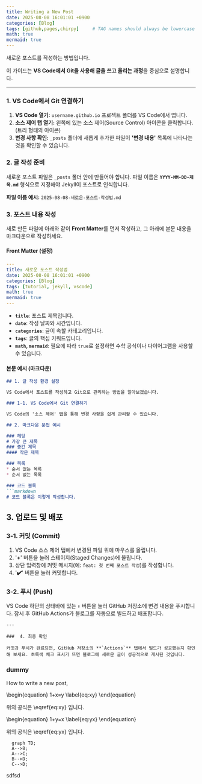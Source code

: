 ```yaml
---
title: Writing a New Post
date: 2025-08-08 16:01:01 +0900
categories: [Blog]
tags: [github,pages,chirpy]     # TAG names should always be lowercase
math: true
mermaid: true
---
```


새로운 포스트를 작성하는 방법입니다.

이 가이드는 **VS Code에서 Git을 사용해 글을 쓰고 올리는 과정**을 중심으로 설명합니다.

-----

###  1. VS Code에서 Git 연결하기

1.  **VS Code 열기:** `username.github.io` 프로젝트 폴더를 VS Code에서 엽니다.
2.  **소스 제어 탭 열기:** 왼쪽에 있는 소스 제어(Source Control) 아이콘을 클릭합니다. (트리 형태의 아이콘)
3.  **변경 사항 확인:** `_posts` 폴더에 새롭게 추가한 파일이 **'변경 내용'** 목록에 나타나는 것을 확인할 수 있습니다.

###  2. 글 작성 준비

새로운 포스트 파일은 `_posts` 폴더 안에 만들어야 합니다. 파일 이름은 **`YYYY-MM-DD-제목.md`** 형식으로 지정해야 Jekyll이 포스트로 인식합니다.

**파일 이름 예시:**
`2025-08-08-새로운-포스트-작성법.md`



###  3. 포스트 내용 작성

새로 만든 파일에 아래와 같이 **Front Matter**를 먼저 작성하고, 그 아래에 본문 내용을 마크다운으로 작성하세요.

#### **Front Matter (설정)**

```yaml
---
title: 새로운 포스트 작성법
date: 2025-08-08 16:01:01 +0900
categories: [Blog]
tags: [tutorial, jekyll, vscode]
math: true
mermaid: true
---
```

  - **`title`**: 포스트 제목입니다.
  - **`date`**: 작성 날짜와 시간입니다.
  - **`categories`**: 글이 속할 카테고리입니다.
  - **`tags`**: 글의 핵심 키워드입니다.
  - **`math`, `mermaid`**: 필요에 따라 `true`로 설정하면 수학 공식이나 다이어그램을 사용할 수 있습니다.

#### **본문 예시 (마크다운)**

````markdown
## 1. 글 작성 환경 설정

VS Code에서 포스트를 작성하고 Git으로 관리하는 방법을 알아보겠습니다.

### 1-1. VS Code에서 Git 연결하기

VS Code의 '소스 제어' 탭을 통해 변경 사항을 쉽게 관리할 수 있습니다.

## 2. 마크다운 문법 예시

### 헤딩
# 가장 큰 제목
### 중간 제목
#### 작은 제목

### 목록
* 순서 없는 목록
* 순서 없는 목록

### 코드 블록
```markdown
# 코드 블록은 이렇게 작성합니다.
````

## 3\. 업로드 및 배포

### 3-1. 커밋 (Commit)

1.  VS Code 소스 제어 탭에서 변경된 파일 위에 마우스를 올립니다.
2.  '**+**' 버튼을 눌러 스테이지(Staged Changes)에 올립니다.
3.  상단 입력창에 커밋 메시지(예: `feat: 첫 번째 포스트 작성`)를 작성합니다.
4.  '**✔️**' 버튼을 눌러 커밋합니다.

### 3-2. 푸시 (Push)

VS Code 하단의 상태바에 있는 **`↑`** 버튼을 눌러 GitHub 저장소에 변경 내용을 푸시합니다. 잠시 후 GitHub Actions가 블로그를 자동으로 빌드하고 배포합니다.

```
---

###  4. 최종 확인

커밋과 푸시가 완료되면, GitHub 저장소의 **`Actions`** 탭에서 빌드가 성공했는지 확인해 보세요. 초록색 체크 표시가 뜨면 블로그에 새로운 글이 성공적으로 게시된 것입니다.
```



### dummy
How to write a new post,


\begin{equation}
1+x=y
\label{eq:xy}
\end{equation}

위의 공식은 \eqref{eq:xy} 입니다.

\begin{equation}
1+y=x
\label{eq:yx}
\end{equation}


위의 공식은 \eqref{eq:yx} 입니다.

```mermaid
  graph TD;
  A-->B;
  A-->C;
  B-->D;
  C-->D;
```

sdfsd
